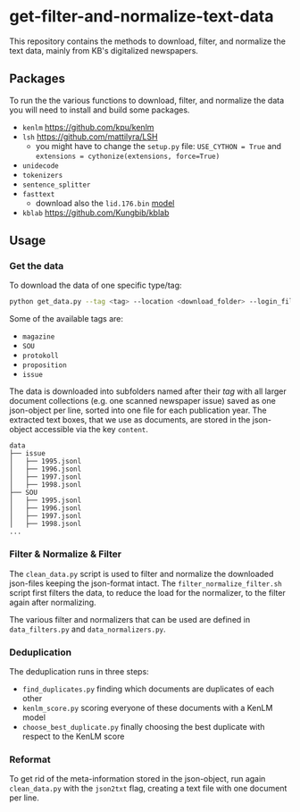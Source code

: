 # get-filter-and-normalize-text-data

This repository contains the methods to download, filter, and normalize the text data, mainly from KB's digitalized newspapers.

## Packages

To run the the various functions to download, filter, and normalize the data you will need to install and build some packages.

- `kenlm` https://github.com/kpu/kenlm
- `lsh` https://github.com/mattilyra/LSH
  - you might have to change the `setup.py` file: `USE_CYTHON = True` and `extensions = cythonize(extensions, force=True)`
- `unidecode`
- `tokenizers`
- `sentence_splitter`
- `fasttext`
  - download also the `lid.176.bin` [model](https://fasttext.cc/docs/en/language-identification.html)
- `kblab` https://github.com/Kungbib/kblab

## Usage

### Get the data

To download the data of one specific type/tag:

```bash
python get_data.py --tag <tag> --location <download_folder> --login_file <login_config.yaml>
```

Some of the available tags are:

- `magazine`
- `SOU`
- `protokoll`
- `proposition`
- `issue`

The data is downloaded into subfolders named after their _tag_ with all larger
document collections (e.g. one scanned newspaper issue) saved as one json-object
per line, sorted into one file for each publication year.
The extracted text boxes, that we use as documents, are stored in the
json-object accessible via the key `content`.

```
data
├── issue
│   ├── 1995.jsonl
│   ├── 1996.jsonl
│   ├── 1997.jsonl
│   ├── 1998.jsonl
├── SOU
│   ├── 1995.jsonl
│   ├── 1996.jsonl
│   ├── 1997.jsonl
│   ├── 1998.jsonl
...
```

### Filter & Normalize & Filter

The `clean_data.py` script is used to filter and normalize the downloaded json-files keeping the json-format intact.
The `filter_normalize_filter.sh` script first filters the data, to reduce the load for the normalizer, to the filter again after normalizing.

The various filter and normalizers that can be used are defined in `data_filters.py` and `data_normalizers.py`.

### Deduplication

The deduplication runs in three steps:

- `find_duplicates.py` finding which documents are duplicates of each other
- `kenlm_score.py` scoring everyone of these documents with a KenLM model
- `choose_best_duplicate.py` finally choosing the best duplicate with respect to the KenLM score

### Reformat

To get rid of the meta-information stored in the json-object, run again
`clean_data.py` with the `json2txt` flag, creating a text file with one document
per line.
